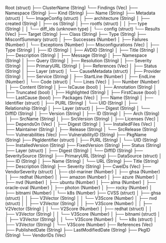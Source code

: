 Root (struct)
├── ClusterName (String)
└── Findings (Vec<struct>)
    ├── Namespace (String)
    ├── Kind (String)
    ├── Name (String)
    ├── Metadata (struct)
    │   └── ImageConfig (struct)
    │       ├── architecture (String)
    │       ├── created (String)
    │       ├── os (String)
    │       ├── rootfs (struct)
    │       │   ├── type (String)
    │       │   └── diff_ids (unknown type)
    │       └── config (struct)
    └── Results (Vec<struct>)
        ├── Target (String)
        ├── Class (String)
        ├── Type (String)
        ├── MisconfSummary (struct)
        │   ├── Successes (Number)
        │   ├── Failures (Number)
        │   └── Exceptions (Number)
        ├── Misconfigurations (Vec<struct>)
        │   ├── Type (String)
        │   ├── ID (String)
        │   ├── AVDID (String)
        │   ├── Title (String)
        │   ├── Description (String)
        │   ├── Message (String)
        │   ├── Namespace (String)
        │   ├── Query (String)
        │   ├── Resolution (String)
        │   ├── Severity (String)
        │   ├── PrimaryURL (String)
        │   ├── References (Vec<String>)
        │   ├── Status (String)
        │   ├── Layer (struct)
        │   └── CauseMetadata (struct)
        │       ├── Provider (String)
        │       ├── Service (String)
        │       ├── StartLine (Number)
        │       ├── EndLine (Number)
        │       └── Code (struct)
        │           └── Lines (Vec<struct>)
        │               ├── Number (Number)
        │               ├── Content (String)
        │               ├── IsCause (bool)
        │               ├── Annotation (String)
        │               ├── Truncated (bool)
        │               ├── Highlighted (String)
        │               ├── FirstCause (bool)
        │               └── LastCause (bool)
        ├── Packages (Vec<struct>)
        │   ├── Name (String)
        │   ├── Identifier (struct)
        │       ├── PURL (String)
        │       └── UID (String)
        │   ├── Relationship (String)
        │   ├── Layer (struct)
        │       ├── Digest (String)
        │       └── DiffID (String)
        │   ├── Version (String)
        │   ├── ID (String)
        │   ├── Arch (String)
        │   ├── SrcName (String)
        │   ├── SrcVersion (String)
        │   ├── Licenses (Vec<String>)
        │   ├── DependsOn (Vec<String>)
        │   ├── Digest (String)
        │   ├── InstalledFiles (Vec<String>)
        │   ├── Maintainer (String)
        │   ├── Release (String)
        │   └── SrcRelease (String)
        └── Vulnerabilities (Vec<struct>)
            ├── VulnerabilityID (String)
            ├── PkgName (String)
            ├── PkgIdentifier (struct)
            │   ├── PURL (String)
            │   └── UID (String)
            ├── InstalledVersion (String)
            ├── FixedVersion (String)
            ├── Status (String)
            ├── Layer (struct)
            │   ├── Digest (String)
            │   └── DiffID (String)
            ├── SeveritySource (String)
            ├── PrimaryURL (String)
            ├── DataSource (struct)
            │   ├── ID (String)
            │   ├── Name (String)
            │   └── URL (String)
            ├── Title (String)
            ├── Description (String)
            ├── Severity (String)
            ├── CweIDs (Vec<String>)
            ├── VendorSeverity (struct)
            │   ├── cbl-mariner (Number)
            │   ├── ghsa (Number)
            │   ├── redhat (Number)
            │   ├── amazon (Number)
            │   ├── azure (Number)
            │   ├── nvd (Number)
            │   ├── ubuntu (Number)
            │   ├── alma (Number)
            │   ├── oracle-oval (Number)
            │   ├── photon (Number)
            │   ├── rocky (Number)
            │   ├── bitnami (Number)
            │   └── k8s (Number)
            ├── CVSS (struct)
            │   ├── ghsa (struct)
            │   │   ├── V3Vector (String)
            │   │   └── V3Score (Number)
            │   ├── nvd (struct)
            │   │   ├── V3Vector (String)
            │   │   ├── V3Score (Number)
            │   │   ├── V2Vector (String)
            │   │   └── V2Score (Number)
            │   ├── redhat (struct)
            │   │   ├── V3Vector (String)
            │   │   └── V3Score (Number)
            │   ├── bitnami (struct)
            │   │   ├── V3Vector (String)
            │   │   └── V3Score (Number)
            │   └── k8s (struct)
            │       ├── V3Vector (String)
            │       └── V3Score (Number)
            ├── References (Vec<String>)
            ├── PublishedDate (String)
            ├── LastModifiedDate (String)
            ├── PkgID (String)
            └── VendorIDs (Vec<String>)
